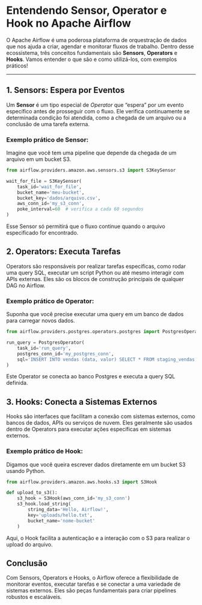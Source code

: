 
# Entendendo Sensor, Operator e Hook no Apache Airflow

O Apache Airflow é uma poderosa plataforma de orquestração de dados que nos ajuda a criar, agendar e monitorar fluxos de trabalho. Dentro desse ecossistema, três conceitos fundamentais são **Sensors**, **Operators** e **Hooks**. Vamos entender o que são e como utilizá-los, com exemplos práticos!

---

## 1. Sensors: Espera por Eventos  

Um **Sensor** é um tipo especial de *Operator* que “espera” por um evento específico antes de prosseguir com o fluxo. Ele verifica continuamente se determinada condição foi atendida, como a chegada de um arquivo ou a conclusão de uma tarefa externa.  

### Exemplo prático de Sensor:  

Imagine que você tem uma pipeline que depende da chegada de um arquivo em um bucket S3.

```python
from airflow.providers.amazon.aws.sensors.s3 import S3KeySensor

wait_for_file = S3KeySensor(
    task_id='wait_for_file',
    bucket_name='meu-bucket',
    bucket_key='dados/arquivo.csv',
    aws_conn_id='my_s3_conn',
    poke_interval=60  # verifica a cada 60 segundos
)
```

Esse Sensor só permitirá que o fluxo continue quando o arquivo especificado for encontrado.

## 2. Operators: Executa Tarefas

Operators são responsáveis por realizar tarefas específicas, como rodar uma query SQL, executar um script Python ou até mesmo interagir com APIs externas. Eles são os blocos de construção principais de qualquer DAG no Airflow.

### Exemplo prático de Operator:

Suponha que você precise executar uma query em um banco de dados para carregar novos dados.

```python
from airflow.providers.postgres.operators.postgres import PostgresOperator

run_query = PostgresOperator(
    task_id='run_query',
    postgres_conn_id='my_postgres_conn',
    sql='INSERT INTO vendas (data, valor) SELECT * FROM staging_vendas;'
)
```

Este Operator se conecta ao banco Postgres e executa a query SQL definida.

## 3. Hooks: Conecta a Sistemas Externos

Hooks são interfaces que facilitam a conexão com sistemas externos, como bancos de dados, APIs ou serviços de nuvem. Eles geralmente são usados dentro de Operators para executar ações específicas em sistemas externos.

### Exemplo prático de Hook:

Digamos que você queira escrever dados diretamente em um bucket S3 usando Python.

```python
from airflow.providers.amazon.aws.hooks.s3 import S3Hook

def upload_to_s3():
    s3_hook = S3Hook(aws_conn_id='my_s3_conn')
    s3_hook.load_string(
        string_data='Hello, Airflow!',
        key='uploads/hello.txt',
        bucket_name='nome-bucket'
    )
```

Aqui, o Hook facilita a autenticação e a interação com o S3 para realizar o upload do arquivo.

## Conclusão

Com Sensors, Operators e Hooks, o Airflow oferece a flexibilidade de monitorar eventos, executar tarefas e se conectar a uma variedade de sistemas externos. Eles são peças fundamentais para criar pipelines robustos e escaláveis.
